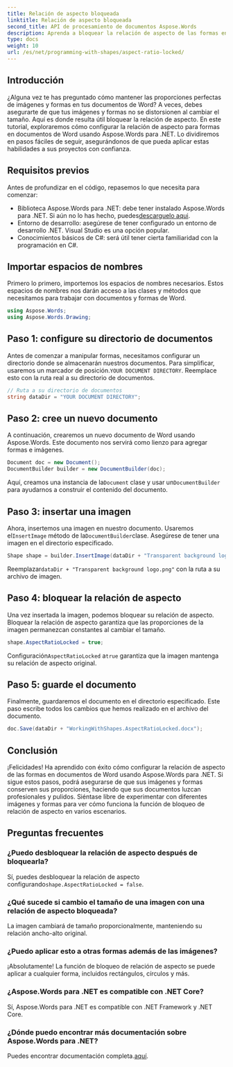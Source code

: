```yaml
---
title: Relación de aspecto bloqueada
linktitle: Relación de aspecto bloqueada
second_title: API de procesamiento de documentos Aspose.Words
description: Aprenda a bloquear la relación de aspecto de las formas en documentos de Word usando Aspose.Words para .NET. Siga esta guía paso a paso para mantener sus imágenes y formas proporcionadas.
type: docs
weight: 10
url: /es/net/programming-with-shapes/aspect-ratio-locked/
---
```

## Introducción

¿Alguna vez te has preguntado cómo mantener las proporciones perfectas de imágenes y formas en tus documentos de Word? A veces, debes asegurarte de que tus imágenes y formas no se distorsionen al cambiar el tamaño. Aquí es donde resulta útil bloquear la relación de aspecto. En este tutorial, exploraremos cómo configurar la relación de aspecto para formas en documentos de Word usando Aspose.Words para .NET. Lo dividiremos en pasos fáciles de seguir, asegurándonos de que pueda aplicar estas habilidades a sus proyectos con confianza.

## Requisitos previos

Antes de profundizar en el código, repasemos lo que necesita para comenzar:

- Biblioteca Aspose.Words para .NET: debe tener instalado Aspose.Words para .NET. Si aún no lo has hecho, puedes[descarguelo aqui](https://releases.aspose.com/words/net/).
- Entorno de desarrollo: asegúrese de tener configurado un entorno de desarrollo .NET. Visual Studio es una opción popular.
- Conocimientos básicos de C#: será útil tener cierta familiaridad con la programación en C#.

## Importar espacios de nombres

Primero lo primero, importemos los espacios de nombres necesarios. Estos espacios de nombres nos darán acceso a las clases y métodos que necesitamos para trabajar con documentos y formas de Word.

```csharp
using Aspose.Words;
using Aspose.Words.Drawing;
```

## Paso 1: configure su directorio de documentos

 Antes de comenzar a manipular formas, necesitamos configurar un directorio donde se almacenarán nuestros documentos. Para simplificar, usaremos un marcador de posición.`YOUR DOCUMENT DIRECTORY`. Reemplace esto con la ruta real a su directorio de documentos.

```csharp
// Ruta a su directorio de documentos
string dataDir = "YOUR DOCUMENT DIRECTORY";
```

## Paso 2: cree un nuevo documento

A continuación, crearemos un nuevo documento de Word usando Aspose.Words. Este documento nos servirá como lienzo para agregar formas e imágenes.

```csharp
Document doc = new Document();
DocumentBuilder builder = new DocumentBuilder(doc);
```

 Aquí, creamos una instancia de la`Document` clase y usar un`DocumentBuilder` para ayudarnos a construir el contenido del documento.

## Paso 3: insertar una imagen

 Ahora, insertemos una imagen en nuestro documento. Usaremos el`InsertImage` método de la`DocumentBuilder`clase. Asegúrese de tener una imagen en el directorio especificado.

```csharp
Shape shape = builder.InsertImage(dataDir + "Transparent background logo.png");
```

 Reemplazar`dataDir + "Transparent background logo.png"` con la ruta a su archivo de imagen.

## Paso 4: bloquear la relación de aspecto

Una vez insertada la imagen, podemos bloquear su relación de aspecto. Bloquear la relación de aspecto garantiza que las proporciones de la imagen permanezcan constantes al cambiar el tamaño.

```csharp
shape.AspectRatioLocked = true;
```

 Configuración`AspectRatioLocked` a`true` garantiza que la imagen mantenga su relación de aspecto original.

## Paso 5: guarde el documento

Finalmente, guardaremos el documento en el directorio especificado. Este paso escribe todos los cambios que hemos realizado en el archivo del documento.

```csharp
doc.Save(dataDir + "WorkingWithShapes.AspectRatioLocked.docx");
```

## Conclusión

¡Felicidades! Ha aprendido con éxito cómo configurar la relación de aspecto de las formas en documentos de Word usando Aspose.Words para .NET. Si sigue estos pasos, podrá asegurarse de que sus imágenes y formas conserven sus proporciones, haciendo que sus documentos luzcan profesionales y pulidos. Siéntase libre de experimentar con diferentes imágenes y formas para ver cómo funciona la función de bloqueo de relación de aspecto en varios escenarios.

## Preguntas frecuentes

### ¿Puedo desbloquear la relación de aspecto después de bloquearla?
Sí, puedes desbloquear la relación de aspecto configurando`shape.AspectRatioLocked = false`.

### ¿Qué sucede si cambio el tamaño de una imagen con una relación de aspecto bloqueada?
La imagen cambiará de tamaño proporcionalmente, manteniendo su relación ancho-alto original.

### ¿Puedo aplicar esto a otras formas además de las imágenes?
¡Absolutamente! La función de bloqueo de relación de aspecto se puede aplicar a cualquier forma, incluidos rectángulos, círculos y más.

### ¿Aspose.Words para .NET es compatible con .NET Core?
Sí, Aspose.Words para .NET es compatible con .NET Framework y .NET Core.

### ¿Dónde puedo encontrar más documentación sobre Aspose.Words para .NET?
 Puedes encontrar documentación completa.[aquí](https://reference.aspose.com/words/net/).